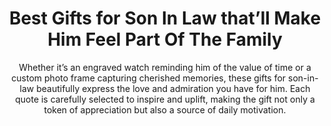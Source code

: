 ---
layout: post
title: Best Gifts for Son In Law that’ll Make Him Feel Part Of The Family
subtitle: Whether it’s an engraved watch reminding him of the value of time or a custom photo frame capturing cherished memories, these gifts for son-in-law beautifully express the love and admiration you have for him. Each quote is carefully selected to inspire and uplift, making the gift not only a token of appreciation but also a source of daily motivation.
header-img: "img/post/2023/09/copied/medium_gifts_for_son_in_law_0d03fd148e.png"
header-style: text
permalink: "/gifts-son-in-law/"
catalog: true
tags:
  - Recipients 
  - Men
---  